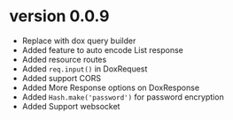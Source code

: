 # version 0.0.9

- Replace with dox query builder
- Added feature to auto encode List<Model> response
- Added resource routes
- Added `req.input()` in DoxRequest
- Added support CORS
- Added More Response options on DoxResponse
- Added `Hash.make('password')` for password encryption
- Added Support websocket
